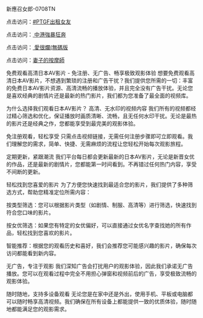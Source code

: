 新應召女郎-0708TN

点击访问：<a href="https://heiliaozj3tjd.pages.dev">#PTGF出租女友</a>

点击访问：<a href="https://heiliaoe8ajia.pages.dev"> 中港強暴狂奔</a>

点击访问：<a href="https://heiliaoxwd5i8.pages.dev"> 愛很爛(無碼版</a>

点击访问：<a href="https://heiliaowzu4ur.pages.dev">妻子的按摩師</a>


免费观看高清日本AV影片 - 免注册、无广告、畅享极致观影体验
想要免费观看高清日本AV影片，不想遇到繁琐的注册和广告干扰？我们提供您所需的一切：丰富的免费日本AV影片资源、高清流畅的播放体验，并且完全没有广告干扰。无论您是喜欢经典的剧情片还是最新的热门影片，我们都为您准备了最全面的视频库。

为什么选择我们观看日本AV影片？
高清、无水印的视频内容
我们所有的视频都经过精心筛选和优化，保证播放时画质清晰、流畅，且无任何水印干扰。无论是最热的影片还是经典之作，您都能享受到最完美的观影体验。

免注册观看，轻松享受
只需点击视频链接，无需任何注册步骤即可立即观看。我们理解您的需求，简单、快捷、无需麻烦的流程让您轻松开始每次观影旅程。

定期更新，紧跟潮流
我们平台每日都会更新最新的日本AV影片，无论是新晋女优的作品，还是最新的剧情片，您都能第一时间看到。不再错过任何热门内容，享受不间断的更新。

轻松找到您喜爱的影片
为了方便您快速找到最适合您的影片，我们提供了多种筛选方式，帮助您精准定位所需内容：

按类型筛选：您可以根据影片类型（如剧情、制服、高清等）进行筛选，快速找到符合您口味的影片。

按女优筛选：如果您有特定的女优偏好，可以直接通过女优名字查找她的所有作品，轻松找到您喜欢的影片。

智能推荐：根据您的观看历史和喜好，我们会推荐您可能感兴趣的影片，确保每次访问都能看到新内容。

无广告，专注于观影
我们深知广告会打扰用户的观影体验，因此我们承诺无广告播放。您可以在观看过程中完全不用担心弹窗和视频前后的广告，享受极致流畅的观影体验。

随时随地，支持多设备观看
无论您是在家中还是外出，使用手机、平板或电脑都可以随时畅享高清视频。我们确保在所有设备上都能提供一致的优质体验，随时随地都能满足您的观影需求。




<span style="display:none;">[Canonical link] ( ）</span>


